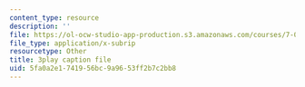 ```yaml
---
content_type: resource
description: ''
file: https://ol-ocw-studio-app-production.s3.amazonaws.com/courses/7-012-introduction-to-biology-fall-2004/5fa0a2e1741956bc9a9653ff2b7c2bb8_bO0WsF4anko.vtt
file_type: application/x-subrip
resourcetype: Other
title: 3play caption file
uid: 5fa0a2e1-7419-56bc-9a96-53ff2b7c2bb8
---
```

